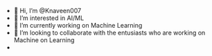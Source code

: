 - 👋 Hi, I’m @Knaveen007
- 👀 I’m interested in AI/ML
- 🌱 I’m currently working on Machine Learning
- 💞️ I’m looking to collaborate with the entusiasts who are working on Machine on Learning
- 
<!---
Knaveen007/Knaveen007 is a ✨ special ✨ repository because its `README.md` (this file) appears on your GitHub profile.
You can click the Preview link to take a look at your changes.
--->
